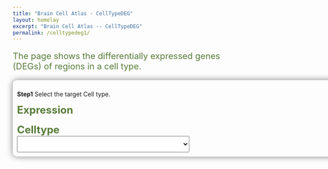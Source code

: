 ```yaml
---
title: "Brain Cell Atlas - CellTypeDEG"
layout: homelay
excerpt: "Brain Cell Atlas -- CellTypeDEG"
permalink: /celltypedeg1/
---
```

<p class="text-center" style="color:#587B39; font-size:20px; ">The page shows the differentially expressed genes (DEGs) of regions in a cell type.</p>
<!-- <div class="container"> -->
<!--b style="font-size: 24px; color: #BF5701">
ATLAS
</b-->
<!--div class="shadow p-3 mb-5 bg-white rounded row"-->
<!-- <p><b>Step1</b> Click below to select a target dataset for analysis.</p>
<div class="row" style="display: flex; justify-content: space-between;">
<div class="col-lg-3 text-center custom-column">
<div class="img-circle card photo-card card-clickable" onclick="handleClick('Adult',this)">
<img src="{{ site.url }}{{ site.baseurl }}/images/homePage/adult-brain.png" class="rounded-circle" />
</div>
<div>
<p class="text-center" style="margin-top: 16px;">
<b style="font-size: 24px; color: #587B39">
ADULT BRAIN
</b>
</p>
</div>
</div> -->

<!-- <div class="col-lg-3 text-center custom-column">
<div class="img-circle card photo-card card-clickable" onclick="handleClick('Fetal',this)">
<img src="{{ site.url }}{{ site.baseurl }}/images/homePage/fetal-brain.png" class="rounded-circle" />
</div>
<div>
<p class="text-center" style="margin-top: 16px;">
<b style="font-size: 24px; color: #587B39">
FETAL BRAIN
</b>
</p>
</div>
</div>
<div class="col-lg-3 text-center custom-column">
<div class="img-circle card photo-card card-clickable" onclick="handleClick('Tumour',this)">
<img src="{{ site.url }}{{ site.baseurl }}/images/homePage/tumour-brain.png" class="rounded-circle" />
</div>
<div>
<p class="text-center" style="margin-top: 16px;">
<b style="font-size: 24px; color: #587B39">
TUMOR
</b>
</p>
</div>
</div>
<div class="col-lg-3 text-center custom-column">
<div class="img-circle card photo-card card-clickable" onclick="handleClick('Organoid',this)">
<img src="{{ site.url }}{{ site.baseurl }}/images/homePage/drganoid-brain.png" class="rounded-circle" />
</div>
<div>
<p class="text-center" style="margin-top: 16px;">
<b style="font-size: 24px; color: #587B39">
ORGANOID
</b>
</p>
</div>
</div> -->


<!--div class="col-lg-3 text-center">
<div class="img-circle card photo-card card-clickable" onclick="handleClick('Tumour',this)">
<img src="{{ site.url }}{{ site.baseurl }}/images/homePage/airway.png" class="rounded-circle" />
</div>
<div>
<p class="text-center" style="margin-top: 16px;">
<b style="font-size: 24px; color: #BF5701">
ORGANOID
</b>
</p>
</div>
</div-->
<!-- 
</div>
</div> -->


<style>
    .custom-column {
        margin: 0 50px; /* 设置列之间的间距 */
    }
</style>

<script>
  function showImage0(photoName) {
    var photoElement = document.getElementById('photo');
    photoElement.src = photoName;
    photoElement.alt = photoName;
  }
</script>

<style>
  .image-container {
    max-width: 100%;
    max-height: 100%;
    background-color: none;
    justify-content: center;
    align-items: center;
    box-shadow: none;
  }
  
  .image-container img {
    width: 100%;
    height: 100%;
    object-fit: contain;
  }
    .photo-card {
        border: 10px solid #ccc; 
        overflow: hidden;
        border-radius: 50%;
        position: relative;
        background-size: cover;
    }
    .photo-card:hover img {
        transform: scale(1.1);
    }
    .photo-card img {
        display: block;
        width: 100%;
        height: 100%;
        object-fit: cover;
        transition: transform 0.3s;
    }
    .photo-card.clicked {
        border-color: #587B39;
    }
</style>

<div class="container" style="width: 800px">
<p><b>Step1</b> Select the target Cell type.</p>
  <b style="font-size: 24px; color: #587B39">Expression</b>
  <div id="imageIdContainer"></div>
  <br/>
  <b style="font-size: 24px; color: #587B39">Celltype</b>
  <br>
  <select id="selectBox1" style="width: 400px;" onchange="handleSelectChange();displaySelectedImage()" selectedIndex="0"></select>
  <br/>
  <div id="imageContainer"></div> <!-- 新增的div用于展示图片 -->
</div>
<br/>

<!-- <div id="imageIdContainer"></div> -->
<style>
  /* 设置固定宽度 */
  #selectBox1 {
    width: 400px; /* 这里可以根据需要调整宽度 */
    height: 38px
  }
  .image-container {
    max-width: 100%;
    max-height: 100%;
    background-color: none;
    justify-content: center;
    align-items: center;
    box-shadow: none;
  }
  .image-container img {
    width: 100%;
    height: 100%;
    object-fit: contain;
  }
  .container {
  /* background-color: #f0f0f0; */ /* 设置背景颜色为您想要的颜色值 */
  box-shadow: 0 0 15px grey;
  border-radius: 10px; /* 设置边框圆角的半径，可以根据需要进行调整 */
  padding: 10px; /* 可选：添加内边距以增加内容与边框之间的间距 */
}
  .imageIdContainer{
    box-shadow: 0 0 15px grey;
    border-radius: 10px; 
    padding: 10px; 
  }
</style>

<script>
  document.addEventListener('DOMContentLoaded', function() {
    var selectBox1 = document.getElementById('selectBox1');
    var imageContainer = document.getElementById('imageContainer');
    var imageElement = document.createElement('img');
    imageContainer.appendChild(imageElement);  // 将图片元素添加到指定的div

    // 确保选择框变化时触发 handleSelectChange 函数
    selectBox1.addEventListener('change', function() {
      handleSelectChange();
      displaySelectedImage(selectBox1.value);
    });

    loadInitialData();

    function loadInitialData() {
      fetch('{{ site.url }}{{ site.baseurl }}/js/genepage/CellTypeDEG.json')
        .then(response => response.json())
        .then(data => {
          // 获取数据中的第一个键
          var firstKey = Object.keys(data)[0];
          var options = data[firstKey] || []; // 使用空数组如果 data[firstKey] 未定义

          // 更新 selectBox1 的选项
          updateSelectBoxOptions(selectBox1, options);

          if (options.length > 0) {
            selectBox1.selectedIndex = 0;
            document.getElementById('imageIdContainer').textContent = 'Atlas: ' + firstKey;
            handleSelectChange(); // 默认选中第一个选项并显示图片
            displaySelectedImage(selectBox1.options[0].value); // 默认选中第一个选项并显示图片
          }
        })
        .catch(error => {
          console.error('Error loading CellTypeDEG.json:', error);
        });
    }

    function handleSelectChange() {
      var option1 = selectBox1.options[selectBox1.selectedIndex].value;
      displaySelectedImage(option1);
    }

    function displaySelectedImage(optionValue) {
      if (optionValue) {
        var encodedOption = encodeURIComponent(optionValue);
        var imageName = 'Atlas'+'_'+encodedOption + '.png'; // 假设图片名仅由选项值组成
        var imagePath = '{{ site.url }}{{ site.baseurl }}/images/markerPage/volcano/figures/stacked_violin_/ByCellType/' + imageName;
        
        if (imageElement) {
          imageElement.src = imagePath;
          console.log('Selected Image:', imagePath);
          // 设置图片路径和样式
          imageElement.src = imagePath;
          imageElement.style.width = '500px'; // 设置宽度
          imageElement.style.height = 'auto'; // 高度自动调整
          imageElement.style.display = 'block'; // 设置图片为块级元素
          imageElement.style.margin = '0 auto'; // 图片居中
          console.log('Selected Image:', imagePath);
        }
      } else {
        console.log('Please select an image option.');
      }
    }

    function updateSelectBoxOptions(selectBox, options) {
      if (selectBox) {
        selectBox.innerHTML = generateOptionsHtml(options);
      }
    }

    function generateOptionsHtml(options) {
      var optionsHtml = '';
      for (var i = 0; i < options.length; i++) {
        optionsHtml += '<option value="' + options[i] + '">' + options[i] + '</option>';
      }
      return optionsHtml;
    }
  });
</script>